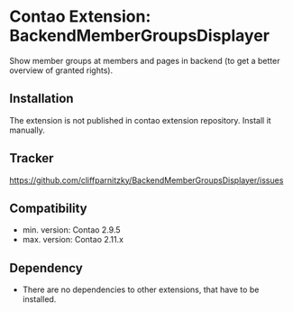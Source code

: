 Contao Extension: BackendMemberGroupsDisplayer 
==============================================

Show member groups at members and pages in backend (to get a better overview of granted rights).


Installation
------------

The extension is not published in contao extension repository.
Install it manually.


Tracker
-------

https://github.com/cliffparnitzky/BackendMemberGroupsDisplayer/issues


Compatibility
-------------

- min. version: Contao 2.9.5
- max. version: Contao 2.11.x


Dependency
----------

- There are no dependencies to other extensions, that have to be installed.